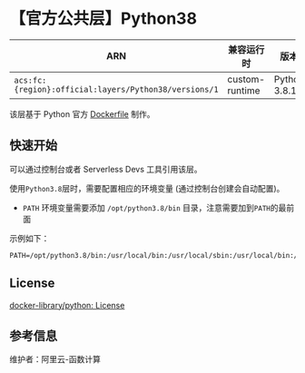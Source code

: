 
# 【官方公共层】Python38

| ARN  |  兼容运行时  | 版本 |
|------|------|--------|
| `acs:fc:{region}:official:layers/Python38/versions/1` | custom-runtime   | Python 3.8.13 |

该层基于 Python 官方 [Dockerfile](https://github.com/docker-library/python/blob/7b9d62e229bda6312b9f91b37ab83e33b4e34542/3.8/buster/Dockerfile) 制作。

## 快速开始
可以通过控制台或者 Serverless Devs 工具引用该层。

使用`Python3.8`层时，需要配置相应的环境变量 (通过控制台创建会自动配置)。
- `PATH` 环境变量需要添加 `/opt/python3.8/bin` 目录，注意需要加到`PATH`的最前面

示例如下：
```shell
PATH=/opt/python3.8/bin:/usr/local/bin:/usr/local/sbin:/usr/local/bin:/usr/sbin:/usr/bin:/sbin:/bin:/opt/bin
```

## License
[docker-library/python: License](https://github.com/docker-library/python/blob/7b9d62e229bda6312b9f91b37ab83e33b4e34542/LICENSE)

## 参考信息
维护者：阿里云-函数计算